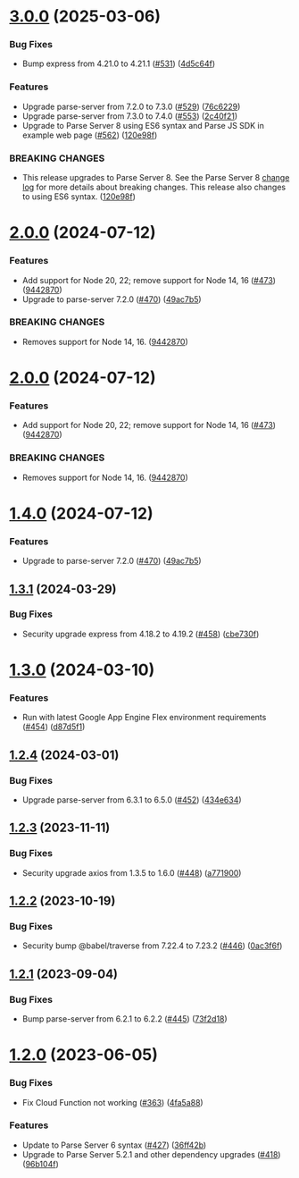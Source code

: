 # [3.0.0](https://github.com/parse-community/parse-server-example/compare/2.0.0...3.0.0) (2025-03-06)


### Bug Fixes

* Bump express from 4.21.0 to 4.21.1 ([#531](https://github.com/parse-community/parse-server-example/issues/531)) ([4d5c64f](https://github.com/parse-community/parse-server-example/commit/4d5c64f7e56c34c19a698b0b4ba6c878f3aa4228))

### Features

* Upgrade parse-server from 7.2.0 to 7.3.0 ([#529](https://github.com/parse-community/parse-server-example/issues/529)) ([76c6229](https://github.com/parse-community/parse-server-example/commit/76c62295625c3fd9f0a09adc226bed9e74f60d79))
* Upgrade parse-server from 7.3.0 to 7.4.0 ([#553](https://github.com/parse-community/parse-server-example/issues/553)) ([2c40f21](https://github.com/parse-community/parse-server-example/commit/2c40f21c1934a3c2cbf1084568dd561b56302a1f))
* Upgrade to Parse Server 8 using ES6 syntax and Parse JS SDK in example web page ([#562](https://github.com/parse-community/parse-server-example/issues/562)) ([120e98f](https://github.com/parse-community/parse-server-example/commit/120e98f280686571bd18e47b4bf48b7fdad75b0f))


### BREAKING CHANGES

* This release upgrades to Parse Server 8. See the Parse Server 8 [change log](https://github.com/parse-community/parse-server/releases/tag/8.0.0) for more details about breaking changes. This release also changes to using ES6 syntax. ([120e98f](120e98f))

# [2.0.0](https://github.com/ParsePlatform/parse-server-example/compare/1.3.1...2.0.0) (2024-07-12)


### Features

* Add support for Node 20, 22; remove support for Node 14, 16 ([#473](https://github.com/ParsePlatform/parse-server-example/issues/473)) ([9442870](https://github.com/ParsePlatform/parse-server-example/commit/944287095f40ce61e819e6cfb0d74bd2a7cad473))
* Upgrade to parse-server 7.2.0 ([#470](https://github.com/ParsePlatform/parse-server-example/issues/470)) ([49ac7b5](https://github.com/ParsePlatform/parse-server-example/commit/49ac7b5511b728b1df7704fcaa91aac9e4006e1c))


### BREAKING CHANGES

* Removes support for Node 14, 16. ([9442870](9442870))

# [2.0.0](https://github.com/ParsePlatform/parse-server-example/compare/1.4.0...2.0.0) (2024-07-12)


### Features

* Add support for Node 20, 22; remove support for Node 14, 16 ([#473](https://github.com/ParsePlatform/parse-server-example/issues/473)) ([9442870](https://github.com/ParsePlatform/parse-server-example/commit/944287095f40ce61e819e6cfb0d74bd2a7cad473))


### BREAKING CHANGES

* Removes support for Node 14, 16. ([9442870](9442870))

# [1.4.0](https://github.com/ParsePlatform/parse-server-example/compare/1.3.1...1.4.0) (2024-07-12)


### Features

* Upgrade to parse-server 7.2.0 ([#470](https://github.com/ParsePlatform/parse-server-example/issues/470)) ([49ac7b5](https://github.com/ParsePlatform/parse-server-example/commit/49ac7b5511b728b1df7704fcaa91aac9e4006e1c))

## [1.3.1](https://github.com/ParsePlatform/parse-server-example/compare/1.3.0...1.3.1) (2024-03-29)


### Bug Fixes

* Security upgrade express from 4.18.2 to 4.19.2 ([#458](https://github.com/ParsePlatform/parse-server-example/issues/458)) ([cbe730f](https://github.com/ParsePlatform/parse-server-example/commit/cbe730f3698eb1f4b6bc0d54bc153298f82bdf21))

# [1.3.0](https://github.com/ParsePlatform/parse-server-example/compare/1.2.4...1.3.0) (2024-03-10)


### Features

* Run with latest Google App Engine Flex environment requirements ([#454](https://github.com/ParsePlatform/parse-server-example/issues/454)) ([d87d5f1](https://github.com/ParsePlatform/parse-server-example/commit/d87d5f11806b795f8312e960cad7e51377f0a2b7))

## [1.2.4](https://github.com/ParsePlatform/parse-server-example/compare/1.2.3...1.2.4) (2024-03-01)


### Bug Fixes

* Upgrade parse-server from 6.3.1 to 6.5.0 ([#452](https://github.com/ParsePlatform/parse-server-example/issues/452)) ([434e634](https://github.com/ParsePlatform/parse-server-example/commit/434e6340bf9391fd1e84c363c9270c1b2c68f3e0))

## [1.2.3](https://github.com/ParsePlatform/parse-server-example/compare/1.2.2...1.2.3) (2023-11-11)


### Bug Fixes

* Security upgrade axios from 1.3.5 to 1.6.0 ([#448](https://github.com/ParsePlatform/parse-server-example/issues/448)) ([a771900](https://github.com/ParsePlatform/parse-server-example/commit/a77190039c7d0b38278c2884cd5b9ccc1eba7808))

## [1.2.2](https://github.com/ParsePlatform/parse-server-example/compare/1.2.1...1.2.2) (2023-10-19)


### Bug Fixes

* Security bump @babel/traverse from 7.22.4 to 7.23.2 ([#446](https://github.com/ParsePlatform/parse-server-example/issues/446)) ([0ac3f6f](https://github.com/ParsePlatform/parse-server-example/commit/0ac3f6f46f4a95e7424f7cbf73ffbc4d7745c7ba))

## [1.2.1](https://github.com/ParsePlatform/parse-server-example/compare/1.2.0...1.2.1) (2023-09-04)


### Bug Fixes

* Bump parse-server from 6.2.1 to 6.2.2 ([#445](https://github.com/ParsePlatform/parse-server-example/issues/445)) ([73f2d18](https://github.com/ParsePlatform/parse-server-example/commit/73f2d1809732d357a032630a250f665caca53a50))

# [1.2.0](https://github.com/ParsePlatform/parse-server-example/compare/1.1.0...1.2.0) (2023-06-05)


### Bug Fixes

* Fix Cloud Function not working ([#363](https://github.com/ParsePlatform/parse-server-example/issues/363)) ([4fa5a88](https://github.com/ParsePlatform/parse-server-example/commit/4fa5a88c8deada01b5326d02bbe2b8c94f4445b2))

### Features

* Update to Parse Server 6 syntax ([#427](https://github.com/ParsePlatform/parse-server-example/issues/427)) ([36ff42b](https://github.com/ParsePlatform/parse-server-example/commit/36ff42b41c1298c36de5cfba89172345eba42894))
* Upgrade to Parse Server 5.2.1 and other dependency upgrades ([#418](https://github.com/ParsePlatform/parse-server-example/issues/418)) ([96b104f](https://github.com/ParsePlatform/parse-server-example/commit/96b104f8ca21ea7b091924965cb7269622c4ad4f))
